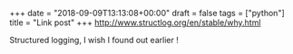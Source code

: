 +++
date = "2018-09-09T13:13:08+00:00"
draft = false
tags = ["python"]
title = "Link post"
+++
http://www.structlog.org/en/stable/why.html

Structured logging, I wish I found out earlier !
